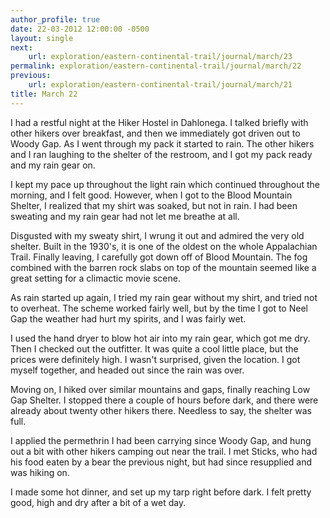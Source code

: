 ```yaml
---
author_profile: true
date: 22-03-2012 12:00:00 -0500
layout: single
next:
    url: exploration/eastern-continental-trail/journal/march/23
permalink: exploration/eastern-continental-trail/journal/march/22
previous:
    url: exploration/eastern-continental-trail/journal/march/21
title: March 22
---
```

I had a restful night at the Hiker Hostel in Dahlonega. I talked briefly with other hikers over breakfast, and then we immediately got driven out to Woody Gap. As I went through my pack it started to rain. The other hikers and I ran laughing to the shelter of the restroom, and I got my pack ready and my rain gear on.

I kept my pace up throughout the light rain which continued throughout the morning, and I felt good. However, when I got to the Blood Mountain Shelter, I realized that my shirt was soaked, but not in rain. I had been sweating and my rain gear had not let me breathe at all.

Disgusted with my sweaty shirt, I wrung it out and admired the very old shelter. Built in the 1930's, it is one of the oldest on the whole Appalachian Trail. Finally leaving, I carefully got down off of Blood Mountain. The fog combined with the barren rock slabs on top of the mountain seemed like a great setting for a climactic movie scene.

As rain started up again, I tried my rain gear without my shirt, and tried not to overheat. The scheme worked fairly well, but by the time I got to Neel Gap the weather had hurt my spirits, and I was fairly wet.

I used the hand dryer to blow hot air into my rain gear, which got me dry. Then I checked out the outfitter. It was quite a cool little place, but the prices were definitely high. I wasn't surprised, given the location. I got myself together, and headed out since the rain was over.

Moving on, I hiked over similar mountains and gaps, finally reaching Low Gap Shelter. I stopped there a couple of hours before dark, and there were already about twenty other hikers there. Needless to say, the shelter was full.

I applied the permethrin I had been carrying since Woody Gap, and hung out a bit with other hikers camping out near the trail. I met Sticks, who had his food eaten by a bear the previous night, but had since resupplied and was hiking on.

I made some hot dinner, and set up my tarp right before dark. I felt pretty good, high and dry after a bit of a wet day.